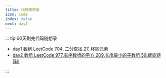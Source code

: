 ```yaml
---
title: 代码随想录
icon: code
index: false
next: day1
---
```


::: tip 60天刷完代码随想录

- [day1 数组 LeetCode 704. 二分查找 27. 移除元素](day1.md)
- [day2 数组 LeetCode 977.有序数组的平方 209.长度最小的子数组 59.螺旋矩阵II](day2.md)

:::

